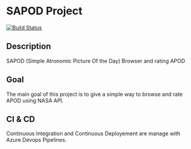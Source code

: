 # SAPOD Project

[![Build Status](https://dev.azure.com/samichidiacdevelopment/SAPOD/_apis/build/status/Sam31000.SAPOD?branchName=master)](https://dev.azure.com/samichidiacdevelopment/SAPOD/_build/latest?definitionId=1&branchName=master)

## Description

SAPOD (Simple Atronomic Picture Of the Day) Browser and rating APOD

## Goal

The main goal of this project is to give a simple way to browse and rate APOD using NASA API.

## CI & CD

Continuous Integration and Continuous Deployement are manage with Azure Devops Pipelines.

